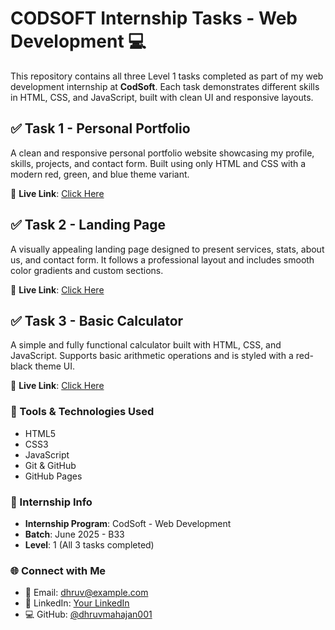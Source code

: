 # CODSOFT Internship Tasks - Web Development 💻

This repository contains all three Level 1 tasks completed as part of my web development internship at **CodSoft**. Each task demonstrates different skills in HTML, CSS, and JavaScript, built with clean UI and responsive layouts.



## ✅ Task 1 - Personal Portfolio
A clean and responsive personal portfolio website showcasing my profile, skills, projects, and contact form. Built using only HTML and CSS with a modern red, green, and blue theme variant.

🔗 **Live Link**: [Click Here](https://dhruvmahajan001.github.io/CODSOFT/Task%201-Portfolio/)



## ✅ Task 2 - Landing Page
A visually appealing landing page designed to present services, stats, about us, and contact form. It follows a professional layout and includes smooth color gradients and custom sections.

🔗 **Live Link**: [Click Here](https://dhruvmahajan001.github.io/CODSOFT/Task%202-Landing%20Page/)



## ✅ Task 3 - Basic Calculator
A simple and fully functional calculator built with HTML, CSS, and JavaScript. Supports basic arithmetic operations and is styled with a red-black theme UI.

🔗 **Live Link**: [Click Here](https://dhruvmahajan001.github.io/CODSOFT/Task%203-Calculator/)


### 🔧 Tools & Technologies Used
- HTML5  
- CSS3  
- JavaScript  
- Git & GitHub  
- GitHub Pages



### 🏁 Internship Info
- **Internship Program**: CodSoft - Web Development
- **Batch**: June 2025 - B33
- **Level**: 1 (All 3 tasks completed)



### 🌐 Connect with Me
- 📧 Email: dhruv@example.com  
- 💼 LinkedIn: [Your LinkedIn](https://linkedin.com/in/yourprofile)  
- 💻 GitHub: [@dhruvmahajan001](https://github.com/dhruvmahajan001)


